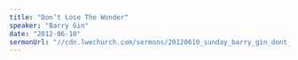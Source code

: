 ```yaml
---
title: "Don’t Lose The Wonder"
speaker: "Barry Gin"
date: "2012-06-10"
sermonUrl: "//cdn.lwechurch.com/sermons/20120610_sunday_barry_gin_dont_lose_the_wonder.mp3"
---
```

